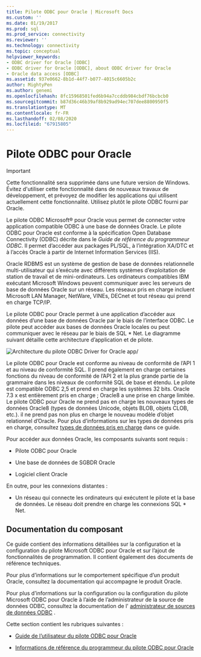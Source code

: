 ```yaml
---
title: Pilote ODBC pour Oracle | Microsoft Docs
ms.custom: ''
ms.date: 01/19/2017
ms.prod: sql
ms.prod_service: connectivity
ms.reviewer: ''
ms.technology: connectivity
ms.topic: conceptual
helpviewer_keywords:
- ODBC driver for Oracle [ODBC]
- ODBC driver for Oracle [ODBC], about ODBC driver for Oracle
- Oracle data access [ODBC]
ms.assetid: 937e0662-8b1d-44f7-b077-4015c6605b2c
author: MightyPen
ms.author: genemi
ms.openlocfilehash: 8fc15968501fed6b94a7ccddb984cbdf76bcbcb0
ms.sourcegitcommit: b87d36c46b39af8b929ad94ec707dee8800950f5
ms.translationtype: MT
ms.contentlocale: fr-FR
ms.lasthandoff: 02/08/2020
ms.locfileid: "67915805"
---
```

# <a name="odbc-driver-for-oracle"></a>Pilote ODBC pour Oracle
> [!IMPORTANT]  
>  Cette fonctionnalité sera supprimée dans une future version de Windows. Évitez d'utiliser cette fonctionnalité dans de nouveaux travaux de développement, et prévoyez de modifier les applications qui utilisent actuellement cette fonctionnalité. Utilisez plutôt le pilote ODBC fourni par Oracle.  
  
 Le pilote ODBC Microsoft® pour Oracle vous permet de connecter votre application compatible ODBC à une base de données Oracle. Le pilote ODBC pour Oracle est conforme à la spécification Open Database Connectivity (ODBC) décrite dans le *Guide de référence du programmeur ODBC*. Il permet d’accéder aux packages PL/SQL, à l’intégration XA/DTC et à l’accès Oracle à partir de Internet Information Services (IIS).  
  
 Oracle RDBMS est un système de gestion de base de données relationnelle multi-utilisateur qui s’exécute avec différents systèmes d’exploitation de station de travail et de mini-ordinateurs. Les ordinateurs compatibles IBM exécutant Microsoft Windows peuvent communiquer avec les serveurs de base de données Oracle sur un réseau. Les réseaux pris en charge incluent Microsoft LAN Manager, NetWare, VINEs, DECnet et tout réseau qui prend en charge TCP/IP.  
  
 Le pilote ODBC pour Oracle permet à une application d’accéder aux données d’une base de données Oracle par le biais de l’interface ODBC. Le pilote peut accéder aux bases de données Oracle locales ou peut communiquer avec le réseau par le biais de SQL * Net. Le diagramme suivant détaille cette architecture d’application et de pilote.  
  
 ![Architecture du pilote ODBC Driver for Oracle app&#47;](../../odbc/microsoft/media/orcdrvsdkarch.gif "OrcDrvSDKArch")  
  
 Le pilote ODBC pour Oracle est conforme au niveau de conformité de l’API 1 et au niveau de conformité SQL. Il prend également en charge certaines fonctions du niveau de conformité de l’API 2 et la plus grande partie de la grammaire dans les niveaux de conformité SQL de base et étendu. Le pilote est compatible ODBC 2,5 et prend en charge les systèmes 32 bits. Oracle 7.3 x est entièrement pris en charge ; Oracle8 a une prise en charge limitée. Le pilote ODBC pour Oracle ne prend pas en charge les nouveaux types de données Oracle8 (types de données Unicode, objets BLOB, objets CLOB, etc.). il ne prend pas non plus en charge le nouveau modèle d’objet relationnel d’Oracle. Pour plus d’informations sur les types de données pris en charge, consultez [types de données pris en charge](../../odbc/microsoft/supported-data-types-odbc-driver-for-oracle.md) dans ce guide.  
  
 Pour accéder aux données Oracle, les composants suivants sont requis :  
  
-   Pilote ODBC pour Oracle  
  
-   Une base de données de SGBDR Oracle  
  
-   Logiciel client Oracle  
  
 En outre, pour les connexions distantes :  
  
-   Un réseau qui connecte les ordinateurs qui exécutent le pilote et la base de données. Le réseau doit prendre en charge les connexions SQL * Net.  
  
## <a name="component-documentation"></a>Documentation du composant  
 Ce guide contient des informations détaillées sur la configuration et la configuration du pilote Microsoft ODBC pour Oracle et sur l’ajout de fonctionnalités de programmation. Il contient également des documents de référence techniques.  
  
 Pour plus d’informations sur le comportement spécifique d’un produit Oracle, consultez la documentation qui accompagne le produit Oracle.  
  
 Pour plus d’informations sur la configuration ou la configuration du pilote Microsoft ODBC pour Oracle à l’aide de l’administrateur de la source de données ODBC, consultez la documentation de l' [administrateur de sources de données ODBC](../../odbc/admin/odbc-data-source-administrator.md) .  
  
 Cette section contient les rubriques suivantes :  
  
-   [Guide de l’utilisateur du pilote ODBC pour Oracle](../../odbc/microsoft/odbc-driver-for-oracle-user-s-guide.md)  
  
-   [Informations de référence du programmeur du pilote ODBC pour Oracle](../../odbc/microsoft/odbc-driver-for-oracle-programmer-s-reference.md)
